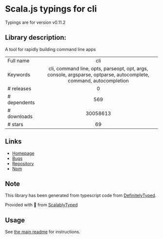 
# Scala.js typings for cli

Typings are for version v0.11.2

## Library description:
A tool for rapidly building command line apps

|                    |                 |
| ------------------ | :-------------: |
| Full name          | cli |
| Keywords           | cli, command line, opts, parseopt, opt, args, console, argsparse, optparse, autocomplete, command, autocompletion |
| # releases         | 0 |
| # dependents       | 569 |
| # downloads        | 30058613 |
| # stars            | 69 |

## Links
- [Homepage](http://github.com/node-js-libs/cli)
- [Bugs](http://github.com/node-js-libs/cli/issues)
- [Repository](https://github.com/node-js-libs/cli)
- [Npm](https://www.npmjs.com/package/cli)
    


## Note
This library has been generated from typescript code from [DefinitelyTyped](https://definitelytyped.org).

Provided with :purple_heart: from [ScalablyTyped](https://github.com/oyvindberg/ScalablyTyped)

## Usage
See [the main readme](../../readme.md) for instructions.


